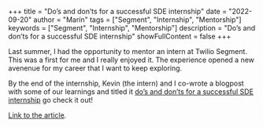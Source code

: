 +++
title = "Do’s and don’ts for a successful SDE internship"
date = "2022-09-20"
author = "Marín"
tags = ["Segment", "Internship", "Mentorship"]
keywords = ["Segment", "Internship", "Mentorship"]
description = "Do’s and don’ts for a successful SDE internship"
showFullContent = false
+++

Last summer, I had the opportunity to mentor an intern at Twilio Segment. This was a first for me and I really enjoyed it.
The experience opened a new avenenue for my career that I want to keep exploring.

By the end of the internship, Kevin (the intern) and I co-wrote a blogpost with some of our learnings and titled it [do’s and don’ts for a successful SDE internship](https://segment.com/blog/dos-and-donts-for-successful-sde-internship/) go check it out!

[Link to the article](https://segment.com/blog/dos-and-donts-for-successful-sde-internship).